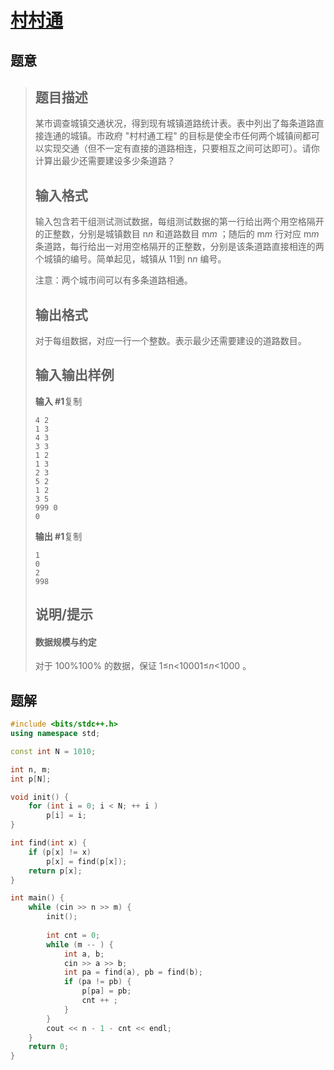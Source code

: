 #  [村村通](https://www.luogu.com.cn/problem/P1536)

## 题意

>   ## 题目描述
>
>   某市调查城镇交通状况，得到现有城镇道路统计表。表中列出了每条道路直接连通的城镇。市政府 "村村通工程" 的目标是使全市任何两个城镇间都可以实现交通（但不一定有直接的道路相连，只要相互之间可达即可）。请你计算出最少还需要建设多少条道路？
>
>   ## 输入格式
>
>   输入包含若干组测试测试数据，每组测试数据的第一行给出两个用空格隔开的正整数，分别是城镇数目 n*n* 和道路数目 m*m* ；随后的 m*m* 行对应 m*m* 条道路，每行给出一对用空格隔开的正整数，分别是该条道路直接相连的两个城镇的编号。简单起见，城镇从 11到 n*n* 编号。
>
>   注意：两个城市间可以有多条道路相通。
>
>   ## 输出格式
>
>   对于每组数据，对应一行一个整数。表示最少还需要建设的道路数目。
>
>   ## 输入输出样例
>
>   **输入 #1**复制
>
>   ```
>   4 2
>   1 3
>   4 3
>   3 3
>   1 2
>   1 3
>   2 3
>   5 2
>   1 2
>   3 5
>   999 0
>   0
>   ```
>
>   **输出 #1**复制
>
>   ```
>   1
>   0
>   2
>   998
>   ```
>
>   ## 说明/提示
>
>   #### 数据规模与约定
>
>   对于 100%100% 的数据，保证 1≤n<10001≤*n*<1000 。

## 题解



```c++
#include <bits/stdc++.h>
using namespace std;

const int N = 1010;

int n, m;
int p[N];

void init() {
    for (int i = 0; i < N; ++ i )
        p[i] = i;
}

int find(int x) {
    if (p[x] != x)
        p[x] = find(p[x]);
    return p[x];
}

int main() {
    while (cin >> n >> m) {
        init();
        
        int cnt = 0;
        while (m -- ) {
            int a, b;
            cin >> a >> b;
            int pa = find(a), pb = find(b);
            if (pa != pb) {
                p[pa] = pb;
                cnt ++ ;
            }
        }
        cout << n - 1 - cnt << endl;
    }
    return 0;
}
```



```python3

```

